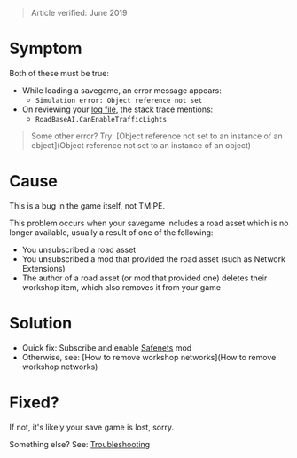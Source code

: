 > Article verified: June 2019

# Symptom

Both of these must be true:

* While loading a savegame, an error message appears:
    * `Simulation error: Object reference not set`
* On reviewing your [log file](Share-your-Cities-Skylines-log-file.), the stack trace mentions:
    * `RoadBaseAI.CanEnableTrafficLights`

> Some other error? Try: [Object reference not set to an instance of an object](Object reference not set to an instance of an object)

# Cause

This is a bug in the game itself, not TM:PE.

This problem occurs when your savegame includes a road asset which is no longer available, usually a result of one of the following:

* You unsubscribed a road asset
* You unsubscribed a mod that provided the road asset (such as Network Extensions)
* The author of a road asset (or mod that provided one) deletes their workshop item, which also removes it from your game

# Solution

* Quick fix: Subscribe and enable [Safenets](https://steamcommunity.com/sharedfiles/filedetails/?id=1620588636) mod
* Otherwise, see: [How to remove workshop networks](How to remove workshop networks)

# Fixed?

If not, it's likely your save game is lost, sorry.

Something else? See: [Troubleshooting](Troubleshooting)